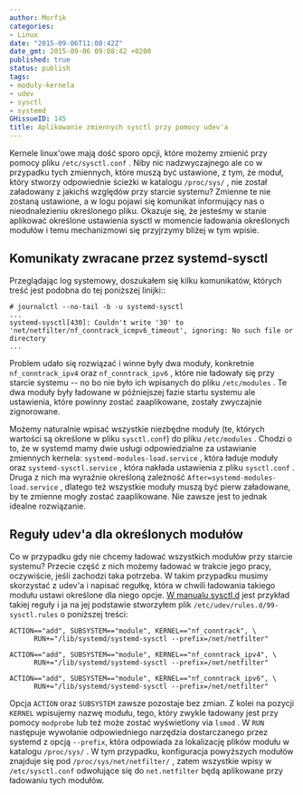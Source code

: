 ```yaml
---
author: Morfik
categories:
- Linux
date: "2015-09-06T11:08:42Z"
date_gmt: 2015-09-06 09:08:42 +0200
published: true
status: publish
tags:
- moduły-kernela
- udev
- sysctl
- systemd
GHissueID: 145
title: Aplikowanie zmiennych sysctl przy pomocy udev'a
---
```


Kernele linux'owe mają dość sporo opcji, które możemy zmienić przy pomocy pliku `/etc/sysctl.conf` .
Niby nic nadzwyczajnego ale co w przypadku tych zmiennych, które muszą być ustawione, z tym, że
moduł, który stworzy odpowiednie ścieżki w katalogu `/proc/sys/` , nie został załadowany z jakichś
względów przy starcie systemu? Zmienne te nie zostaną ustawione, a w logu pojawi się komunikat
informujący nas o nieodnalezieniu określonego pliku. Okazuje się, że jesteśmy w stanie aplikować
określone ustawienia sysctl w momencie ładowania określonych modułów i temu mechanizmowi się
przyjrzymy bliżej w tym wpisie.

<!--more-->
## Komunikaty zwracane przez systemd-sysctl

Przeglądając log systemowy, doszukałem się kilku komunikatów, których treść jest podobna do tej
poniższej linijki::

    # journalctl --no-tail -b -u systemd-sysctl
    ...
    systemd-sysctl[430]: Couldn't write '30' to 'net/netfilter/nf_conntrack_icmpv6_timeout', ignoring: No such file or directory
    ...

Problem udało się rozwiązać i winne były dwa moduły, konkretnie `nf_conntrack_ipv4` oraz
`nf_conntrack_ipv6` , które nie ładowały się przy starcie systemu -- no bo nie było ich wpisanych do
pliku `/etc/modules` . Te dwa moduły były ładowane w późniejszej fazie startu systemu ale
ustawienia, które powinny zostać zaaplikowane, zostały zwyczajnie zignorowane.

Możemy naturalnie wpisać wszystkie niezbędne moduły (te, których wartości są określone w pliku
`sysctl.conf`) do pliku `/etc/modules` . Chodzi o to, że w systemd mamy dwie usługi odpowiedzialne
za ustawianie zmiennych kernela: `systemd-modules-load.service` , która ładuje moduły oraz
`systemd-sysctl.service` , która nakłada ustawienia z pliku `sysctl.conf` . Druga z nich ma wyraźnie
określoną zależność `After=systemd-modules-load.service` , dlatego też wszystkie moduły muszą być
pierw załadowane, by te zmienne mogły zostać zaaplikowane. Nie zawsze jest to jednak idealne
rozwiązanie.

## Reguły udev'a dla określonych modułów

Co w przypadku gdy nie chcemy ładować wszystkich modułów przy starcie systemu? Przecie część z nich
możemy ładować w trakcie jego pracy, oczywiście, jeśli zachodzi taka potrzeba. W takim przypadku
musimy skorzystać z udev'a i napisać regułkę, która w chwili ładowania takiego modułu ustawi
określone dla niego opcje. [W manualu
sysctl.d](https://www.freedesktop.org/software/systemd/man/sysctl.d.html) jest przykład takiej
reguły i ja na jej podstawie stworzyłem plik `/etc/udev/rules.d/99-sysctl.rules` o poniższej
treści:

    ACTION=="add", SUBSYSTEM=="module", KERNEL=="nf_conntrack", \
          RUN+="/lib/systemd/systemd-sysctl --prefix=/net/netfilter"
    
    ACTION=="add", SUBSYSTEM=="module", KERNEL=="nf_conntrack_ipv4", \
          RUN+="/lib/systemd/systemd-sysctl --prefix=/net/netfilter"
    
    ACTION=="add", SUBSYSTEM=="module", KERNEL=="nf_conntrack_ipv6", \
          RUN+="/lib/systemd/systemd-sysctl --prefix=/net/netfilter"

Opcja `ACTION` oraz `SUBSYSTEM` zawsze pozostaje bez zmian. Z kolei na pozycji `KERNEL` wpisujemy
nazwę modułu, tego, który zwykle ładowany jest przy pomocy `modprobe` lub też może zostać
wyświetlony via `lsmod` . W `RUN` następuje wywołanie odpowiedniego narzędzia dostarczanego przez
systemd z opcją `--prefix`, która odpowiada za lokalizację plików modułu w katalogu `/proc/sys/` . W
tym przypadku, konfiguracja powyższych modułów znajduje się pod `/proc/sys/net/netfilter/` , zatem
wszystkie wpisy w `/etc/sysctl.conf` odwołujące się do `net.netfilter` będą aplikowane przy
ładowaniu tych modułów.
